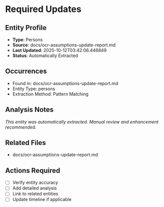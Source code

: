 # Required Updates

## Entity Profile
- **Type**: Persons
- **Source**: docs/ocr-assumptions-update-report.md
- **Last Updated**: 2025-10-12T03:42:06.446849
- **Status**: Automatically Extracted

## Occurrences
- Found in: docs/ocr-assumptions-update-report.md
- Entity Type: persons
- Extraction Method: Pattern Matching

## Analysis Notes
*This entity was automatically extracted. Manual review and enhancement recommended.*

## Related Files
- docs/ocr-assumptions-update-report.md

## Actions Required
- [ ] Verify entity accuracy
- [ ] Add detailed analysis
- [ ] Link to related entities
- [ ] Update timeline if applicable
